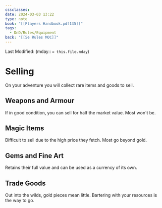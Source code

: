 ```yaml
---
cssclasses: 
date: 2024-03-03 13:22
type: note
book: "[[Players Handbook.pdf135]]"
tags:
  - DnD/Rules/Equipment
back: "[[5e Rules MOC]]"
---
```

Last Modified: (mday:: `= this.file.mday`)
# Selling
On your adventure you will collect rare items and goods to sell.

## Weapons and Armour
If in good condition, you can sell for half the market value. Most won't be.
## Magic Items
Difficult to sell due to the high price they fetch. Most go beyond gold.
## Gems and Fine Art
Retains their full value and can be used as a currency of its own.
## Trade Goods
Out into the wilds, gold pieces mean little. Bartering with your resources is the way to go.